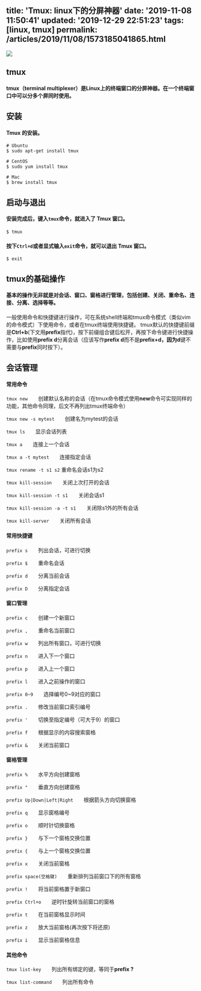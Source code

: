 title: 'Tmux: linux下的分屏神器'
date: '2019-11-08 11:50:41'
updated: '2019-12-29 22:51:23'
tags: [linux, tmux]
permalink: /articles/2019/11/08/1573185041865.html
---
![](https://img.hacpai.com/bing/20181103.jpg?imageView2/1/w/960/h/540/interlace/1/q/100)

## tmux
#### tmux（terminal multiplexer）是Linux上的终端窗口的分屏神器。在一个终端窗口中可以分多个屏同时使用。

## 安装  
#### Tmux 的安装。
	# Ubuntu
	$ sudo apt-get install tmux

	# CentOS
	$ sudo yum install tmux

	# Mac
	$ brew install tmux

## 启动与退出
#### 安装完成后，键入`tmux`命令，就进入了 Tmux 窗口。
	$ tmux

#### 按下`Ctrl+d`或者显式输入`exit`命令，就可以退出 Tmux 窗口。
	$ exit


## tmux的基础操作
#### 基本的操作无非就是对会话、窗口、窗格进行管理，包括创建、关闭、重命名、连接、分离、选择等等。

一般使用命令和快捷键进行操作，可在系统shell终端和tmux命令模式（类似vim的命令模式）下使用命令，或者在tmux终端使用快捷键。
tmux默认的快捷键前缀是**Ctrl+b**(下文用**prefix**指代)，按下前缀组合键后松开，再按下命令键进行快捷操作，比如使用**prefix d**分离会话（应该写作**prefix d**而不是**prefix+d，**因为**d**键不需要与**prefix**同时按下）。

## 会话管理　

#### 常用命令
`tmux new`　　创建默认名称的会话（在tmux命令模式使用**new**命令可实现同样的功能，其他命令同理，后文不再列出tmux终端命令）

`tmux new -s mytest`　　创建名为mytest的会话

`tmux ls`　　显示会话列表

`tmux a`　　连接上一个会话

`tmux a -t mytest`　　连接指定会话

`tmux rename -t s1 s2`	重命名会话s1为s2

`tmux kill-session`　　关闭上次打开的会话

`tmux kill-session -t s1`　　关闭会话s1

`tmux kill-session -a -t s1`　　关闭除s1外的所有会话

`tmux kill-server`　　关闭所有会话

####  常用快捷键

`prefix s`　　列出会话，可进行切换

`prefix $`　　重命名会话

`prefix d`　　分离当前会话

`prefix D`　　分离指定会话


#### 窗口管理

`prefix c`　　创建一个新窗口

`prefix ,`　　重命名当前窗口

`prefix w`　　列出所有窗口，可进行切换

`prefix n`　　进入下一个窗口

`prefix p`　　进入上一个窗口

`prefix l`　　进入之前操作的窗口

`prefix 0~9`　　选择编号0~9对应的窗口

`prefix .`　　修改当前窗口索引编号

`prefix '`　　切换至指定编号（可大于9）的窗口

`prefix f`　　根据显示的内容搜索窗格

`prefix &`　　关闭当前窗口


#### 窗格管理

`prefix %`　　水平方向创建窗格

`prefix "`　　垂直方向创建窗格

`prefix Up|Down|Left|Right`　　根据箭头方向切换窗格

`prefix q`　　显示窗格编号

`prefix o`　　顺时针切换窗格

`prefix }`　　与下一个窗格交换位置

`prefix {`　　与上一个窗格交换位置

`prefix x`　　关闭当前窗格

`prefix space(空格键)`　　重新排列当前窗口下的所有窗格

`prefix !`　　将当前窗格置于新窗口

`prefix Ctrl+o`　　逆时针旋转当前窗口的窗格

`prefix t`　　在当前窗格显示时间

`prefix z`　　放大当前窗格(再次按下将还原)

`prefix i`　　显示当前窗格信息


#### 其他命令

`tmux list-key`　　列出所有绑定的键，等同于**prefix ?**

`tmux list-command`　　列出所有命令
